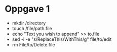 # Oppgave 1

- mkdir /directory
- touch /file/path.file
- echo "Text you wish to append" >> to.file
- sed -i -e "s/ReplaceThis/WithThis/g" file/to/edit
- rm File/to/Delete.file